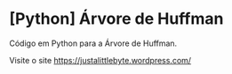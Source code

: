 # [Python] Árvore de Huffman

Código em Python para a Árvore de Huffman.

Visite o site https://justalittlebyte.wordpress.com/
